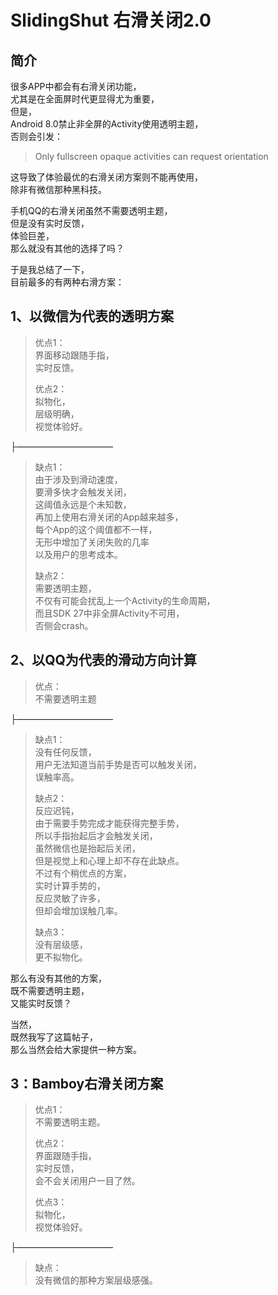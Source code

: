 # SlidingShut 右滑关闭2.0

## 简介
很多APP中都会有右滑关闭功能，  
尤其是在全面屏时代更显得尤为重要，  
但是，  
Android 8.0禁止非全屏的Activity使用透明主题，   
否则会引发：
> Only fullscreen opaque activities can request orientation  

这导致了体验最优的右滑关闭方案则不能再使用，  
除非有微信那种黑科技。  

手机QQ的右滑关闭虽然不需要透明主题，  
但是没有实时反馈，  
体验巨差，  
那么就没有其他的选择了吗？  

于是我总结了一下，  
目前最多的有两种右滑方案：
  
## 1、以微信为代表的透明方案
> 优点1：  
> 界面移动跟随手指，  
> 实时反馈。  
>   
> 优点2：  
> 拟物化，  
> 层级明确，  
> 视觉体验好。  

├———————————  
  
> 缺点1：  
> 由于涉及到滑动速度，  
> 要滑多快才会触发关闭，  
> 这阈值永远是个未知数，  
> 再加上使用右滑关闭的App越来越多，  
> 每个App的这个阈值都不一样，  
> 无形中增加了关闭失败的几率  
> 以及用户的思考成本。  
>   
> 缺点2：  
> 需要透明主题，  
> 不仅有可能会扰乱上一个Activity的生命周期，  
> 而且SDK 27中非全屏Activity不可用，  
> 否侧会crash。


## 2、以QQ为代表的滑动方向计算
> 优点：  
> 不需要透明主题  

├———————————  

> 缺点1：  
> 没有任何反馈，  
> 用户无法知道当前手势是否可以触发关闭，  
> 误触率高。  
>   
> 缺点2：  
> 反应迟钝，  
> 由于需要手势完成才能获得完整手势，  
> 所以手指抬起后才会触发关闭，  
> 虽然微信也是抬起后关闭，  
> 但是视觉上和心理上却不存在此缺点。  
> 不过有个稍优点的方案，  
> 实时计算手势的，  
> 反应灵敏了许多，  
> 但却会增加误触几率。  
>   
> 缺点3：  
> 没有层级感，  
> 更不拟物化。  

那么有没有其他的方案，  
既不需要透明主题，  
又能实时反馈？  

当然，  
既然我写了这篇帖子，  
那么当然会给大家提供一种方案。

## 3：Bamboy右滑关闭方案
> 优点1：  
> 不需要透明主题。  
>   
> 优点2：  
> 界面跟随手指，  
> 实时反馈，  
> 会不会关闭用户一目了然。  
>   
> 优点3：  
> 拟物化，  
> 视觉体验好。  

├———————————  

> 缺点：  
> 没有微信的那种方案层级感强。
